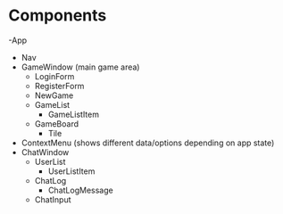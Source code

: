 # Components

-App
  - Nav
  - GameWindow (main game area)
    - LoginForm
    - RegisterForm
    - NewGame
    - GameList
      - GameListItem
    - GameBoard
      - Tile
  - ContextMenu (shows different data/options depending on app state)
  - ChatWindow
    - UserList
      - UserListItem
    - ChatLog
      - ChatLogMessage
    - ChatInput